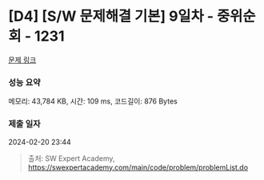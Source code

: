 # [D4] [S/W 문제해결 기본] 9일차 - 중위순회 - 1231 

[문제 링크](https://swexpertacademy.com/main/code/problem/problemDetail.do?contestProbId=AV140YnqAIECFAYD) 

### 성능 요약

메모리: 43,784 KB, 시간: 109 ms, 코드길이: 876 Bytes

### 제출 일자

2024-02-20 23:44



> 출처: SW Expert Academy, https://swexpertacademy.com/main/code/problem/problemList.do